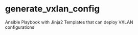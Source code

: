# generate_vxlan_config
Ansible Playbook with Jinja2 Templates that can deploy VXLAN configurations
